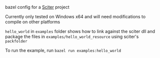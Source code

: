 bazel config for a [Sciter](http://www.sciter.com) project

Currently only tested on Windows x64 and will need modifications to compile on other platforms

`hello_world` in `examples` folder shows how to link against the sciter dll and package the files in `examples/hello_world_resource` using sciter's `packfolder` 

To run the example, run `bazel run examples:hello_world`
